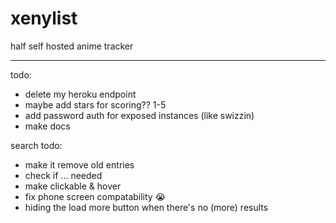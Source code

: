 # xenylist
half self hosted anime tracker

________________

todo:
- delete my heroku endpoint
- maybe add stars for scoring?? 1-5
- add password auth for exposed instances (like swizzin)
- make docs 

search todo:
- make it remove old entries
- check if ... needed
- make clickable & hover
- fix phone screen compatability 😭
- hiding the load more button when there's no (more) results

